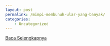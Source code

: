 ```yaml
---
layout: post
permalink: /mimpi-membunuh-ular-yang-banyak/
categories:
    - Uncategorized
---
```


[Baca Selengkapnya](/08)